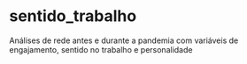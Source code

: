 # sentido_trabalho
Análises de rede antes e durante a pandemia com variáveis de engajamento, sentido no trabalho e personalidade
